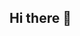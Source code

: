 ## Hi there 👋

<!--
**ddemyIK/ddemyIK** is a ✨ _special_ ✨ repository because its `README.md` (this file) appears on your GitHub profile.

Here are some ideas to get you started:

- 🌱 I’m currently learning software engineering

-->

